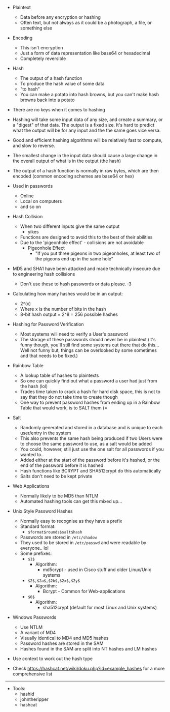 - Plaintext
	- Data before any encryption or hashing
	- Often text, but not always as it could be a photograph, a file, or something else
- Encoding
	- This isn't encryption
	- Just a form of data representation like base64 or hexadecimal
	- Completely reversible
- Hash
	- The output of a hash function
	- To produce the hash value of some data
	- "to hash"
	- You can make a potato into hash browns, but you can't make hash browns back into a potato
- There are no keys when it comes to hashing
- Hashing will take some input data of any size, and create a summary, or a "digest" of that data. The output is a fixed size. It's hard to predict what the output will be for any input and the the same goes vice versa. 
- Good and efficient hashing algorithms will be relatively fast to compute, and slow to reverse.
- The smallest change in the input data should cause a large change in the overall output of what is in the output (the hash)
- The output of a hash function is normally in raw bytes, which are then encoded (common encoding schemes are base64 or hex)

- Used in passwords
	- Online
	- Local on computers
	- and so on

- Hash Collision
	- When two different inputs give the same output
		- yikes
	- Functions are designed to avoid this to the best of their abilities
	- Due to the 'pigeonhole effect' - collisions are not avoidable
		- Pigeonhole Effect
			- "If you put three pigeons in two pigeonholes, at least two of the pigeons end up in the same hole"

- MD5 and SHA1 have been attacked and made technically insecure due to engineering hash collisions
	- Don't use these to hash passwords or data please. :3

- Calculating how many hashes would be in an output:
	- 2^(x) 
	- Where x is the number of bits in the hash
	- 8-bit hash output = 2^8 = 256 possible hashes

- Hashing for Password Verification
	- Most systems will need to verify a User's password
	- The storage of these passwords should never be in plaintext (it's funny though, you'll still find some systems out there that do this... Well not funny but, things can be overlooked by some sometimes and that needs to be fixed.)

- Rainbow Table
	- A lookup table of hashes to plaintexts
	- So one can quickly find out what a password a user had just from the hash (lol)
	- Trades time taken to crack a hash for hard disk space, this is not to say that they do not take time to create though
	- One way to prevent password hashes from ending up in a Rainbow Table that would work, is to SALT them (= 

- Salt
	- Randomly generated and stored in a database and is unique to each user/entry in the system
	- This also prevents the same hash being produced if two Users were to choose the same password to use, as a salt would be added
	- You could, however, still just use the one salt for all passwords if you wanted to..
	- Added either at the start of the password before it's hashed, or the end of the password before it is hashed
	- Hash functions like BCRYPT and SHA512crypt do this automatically 
	- Salts don't need to be kept private

- Web Applications
	- Normally likely to be MD5 than NTLM
	- Automated hashing tools can get this mixed up...

- Unix Style Password Hashes
	- Normally easy to recognise as they have a prefix
	- Standard format:
		- `$format$rounds$salt$hash`
	- Passwords are stored in `/etc/shadow`
	- They used to be stored in `/etc/passwd` and were readable by everyone.. lol
	- Some prefixes:
		- `$1$`
			- Algorithm:
				- md5crypt - used in Cisco stuff and older Linux/Unix systems
		- `$2$,$2a$,$2b$,$2x$,$2y$`
			- Algorithm:
				- Bcrypt - Common for Web-applications
		- `$6$`
			- Algorithm:
				- sha512crypt (default for most Linux and Unix systems)

- Windows Passwords
	- Use NTLM
	- A variant of MD4
	- Visually identical to MD4 and MD5 hashes
	- Password hashes are stored in the SAM
	- Hashes found in the SAM are split into NT hashes and LM hashes

- Use context to work out the hash type

- Check  https://hashcat.net/wiki/doku.php?id=example_hashes for a more comprehensive list



---
- Tools:
	- hashid
	- johntheripper
	- hashcat